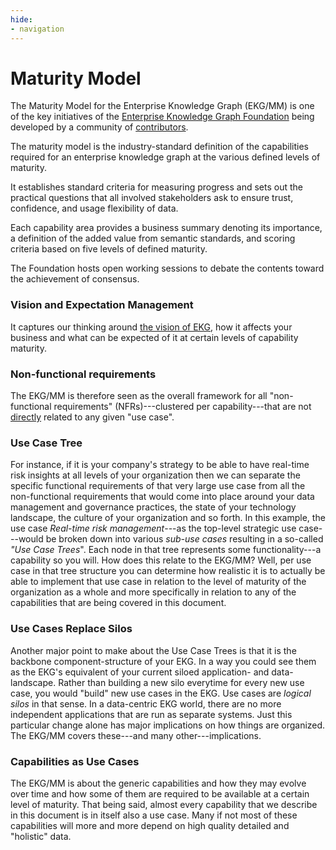 ```yaml
---
hide:
- navigation
---
```

# Maturity Model

The Maturity Model for the Enterprise Knowledge Graph (EKG/MM) is one of the key initiatives
of the [Enterprise Knowledge Graph Foundation](https://ekgf.org) being developed by a 
community of [contributors](other/contributors.md).

The maturity model is the industry-standard definition of the capabilities required 
for an enterprise knowledge graph at the various defined levels of maturity.

It establishes standard criteria for measuring progress and sets 
out the practical questions that all involved stakeholders ask 
to ensure trust, confidence, and usage flexibility of data.  

Each capability area provides a business summary denoting its 
importance, a definition of the added value from semantic standards, 
and scoring criteria based on five levels of defined maturity.

The Foundation hosts open working sessions to debate the contents 
toward the achievement of consensus.

### Vision and Expectation Management

It captures our thinking around <ins>the vision of EKG</ins>,
how it affects your business and what can be expected of it at certain levels of capability maturity.

### Non-functional requirements

The EKG/MM is therefore seen as the overall framework for all 
"non-functional requirements" (NFRs)---clustered per capability---that are
not <ins>directly</ins> related to any given "use case".

### Use Case Tree

For instance, if it is your company's strategy to be able to have real-time risk insights at all levels
of your organization then we can separate the specific functional requirements of that very large use case from
all the non-functional requirements that would come into place around your data management and governance practices, 
the state of your technology landscape, the culture of your organization and so forth.
In this example, the use case _Real-time risk management_---as the top-level strategic use case---would
be broken down into various _sub-use cases_ resulting in a so-called _"Use Case Trees_".
Each node in that tree represents some functionality---a capability so you will.
How does this relate to the EKG/MM? Well, per use case in that tree structure you can determine how realistic
it is to actually be able to implement that use case in relation to the level of maturity of the organization as a
whole and more specifically in relation to any of the capabilities that are being covered in this document.

### Use Cases Replace Silos

Another major point to make about the Use Case Trees is that it is the backbone component-structure
of your EKG.
In a way you could see them as the EKG's equivalent of your current siloed application- and data-landscape.
Rather than building a new silo everytime for every new use case, you would "build" new use cases in the EKG.
Use cases are _logical silos_ in that sense.
In a data-centric EKG world, there are no more independent applications that are run as separate systems.
Just this particular change alone has major implications on how things are organized.
The EKG/MM covers these---and many other---implications.

### Capabilities as Use Cases

The EKG/MM is about the generic capabilities and how they may evolve over time and how some of them are
required to be available at a certain level of maturity.
That being said, almost every capability that we describe in this document is in itself also a use case.
Many if not most of these capabilities will more and more depend on high quality detailed and "holistic" data.
